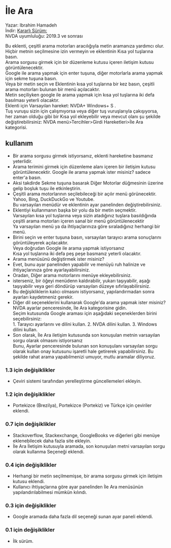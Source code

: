 # İle Ara

Yazar: Ibrahim Hamadeh  
İndir: [Kararlı Sürüm:][1]  
NVDA uyumluluğu: 2019.3 ve sonrası

Bu eklenti, çeşitli arama motorları aracılığıyla metin aramanıza yardımcı olur.  
Hiçbir metnin seçilmesine izin vermeyin ve eklentinin Kısa yol tuşlarına basın.  
Arama sorgusu girmek için bir düzenleme kutusu içeren iletişim kutusu görüntülenecektir.  
Google ile arama yapmak için enter tuşuna, diğer motorlarla arama yapmak için sekme tuşuna basın.  
Veya
bir metin seçin ve Eklentinin kısa yol tuşlarına bir kez basın, çeşitli arama motorları bulunan bir menü açılacaktır.  
Metin seçiliyken google ile arama yapmak için kısa yol tuşlarına iki defa basılması yeterli olacaktır.  
Eklenti için Varsayılan hareket: NVDA+ Windows+ S  .  
Tuş vuruşu sizin için çalışmıyorsa veya diğer tuş vuruşlarıyla çakışıyorsa,  
her zaman olduğu gibi bir Kısa yol ekleyebilir veya mevcut olanı şu şekilde değiştirebilirsiniz: NVDA
menü>Tercihler>Girdi Hareketleri>İle Ara kategorisi.

## kullanım

  *  Bir arama sorgusu girmek istiyorsanız, eklenti hareketine basmanız yeterlidir.
  *  Arama terimini girmek için düzenleme alanı içeren bir iletişim kutusu görüntülenecektir. Google ile arama yapmak ister misiniz? sadece enter'a basın.
  *  Aksi takdirde Sekme tuşuna basarak Diğer Motorlar düğmesinin üzerine gelip boşluk tuşu ile etkinleştirin.
  *  Çeşitli arama motorlarının seçilebileceği bir açılır menü görünecektir.   
Yahoo, Bing, DuckDuckGo ve Youtube.  
Bu varsayılan menüdür ve eklentinin ayar panelinden değiştirebilirsiniz.
  *  Eklentiyi kullanmanın başka bir yolu da bir metin seçmektir.   
Varsayılan kısa yol tuşlarına veya sizin atadığınız tuşlara basıldığında  
çeşitli arama motorları içeren sanal bir menü görüntülenecektir  
Ya varsayılan menü ya da ihtiyaçlarınıza göre sıraladığınız herhangi bir menü.
  *  Birini seçin ve enter tuşuna basın, varsayılan tarayıcı arama sonuçlarını görüntüleyerek açılacaktır.  
Veya doğrudan Google ile arama yapmak istiyorsanız  
Kısa yol tuşlarına iki defa peş peşe basmanız yeterli olacaktır.
  *  Arama menüsünü değiştirmek ister misiniz?
  *  Evet, bunu ayar panelinden yapabilir ve menüyü ruh halinize ve ihtiyaçlarınıza göre ayarlayabilirsiniz.
  *  Oradan, Diğer arama motorlarını menüye ekleyebilirsiniz.
  *  isterseniz, bir öğeyi menüdenn kaldırabilir, yukarı taşıyabilir, aşağı taşıyabilir veya geri döndürüp varsayılan düzeye sıfırlayabilirsiniz.
  *  Bu değişikliklerin kalıcı olmasını istiyorsanız, yapılandırmadan sonra ayarları kaydetmeniz gerekir.
  *  Diğer dil seçeneklerini kullanarak Google'da arama yapmak ister misiniz?   
NVDA ayarlar penceresinde, İle   Ara kategorisine gidin.  
Seçim kutusunda Google araması için aşağıdaki seçeneklerden birini seçebilirsiniz:  
    1.  Tarayıcı ayarlarını ve dilini kullan.
    2.  NVDA dilini kullan.
    3.  Windows dilini kullan.
  *  Son olarak, İle Ara iletişim kutusunda son konuşulan metnin varsayılan sorgu olarak olmasını istiyorsanız   
Bunu, Ayarlar penceresinde bulunan son konuşulanı varsayılan sorgu olarak kullan onay kutusunu işaretli hale getirerek yapabilirsiniz.
Bu şekilde rahat arama yapabilmenizi umuyor, mutlu aramalar diliyoruz.

### 1.3 için değişiklikler ###

*	Çeviri sistemi tarafından yerelleştirme güncellemeleri ekleyin.


### 1.2 için değişiklikler

  *  Portekizce (Brezilya), Portekizce (Portekiz) ve Türkçe için çeviriler eklendi.

### 0.7 için değişiklikler  

  *  Stackoverflow, Stackexchange, GoogleBooks ve diğerleri gibi menüye eklenebilecek daha fazla site ekleyin.  
  *  İle Ara İletişim kutusuyla aramada, son konuşulan metni varsayılan sorgu olarak kullanma Seçeneği eklendi.  

### 0.4 için değişiklikler  

  *  Herhangi bir metin seçilmemişse, bir arama sorgusu girmek için iletişim kutusu eklendi.  
  *  Kullanıcı ihtiyaçlarına göre ayar panelinden İle Ara menüsünün yapılandırılabilmesi mümkün kılındı.  

### 0.3 için değişiklikler  

  *  Google aramada daha fazla dil seçeneği sunan ayar paneli eklendi.  

### 0.1 için değişiklikler  

  *  İlk sürüm.  

[1]: https://github.com/ibrahim-s/searchWith/releases/download/v1.3/searchWith-1.3.nvda-addon